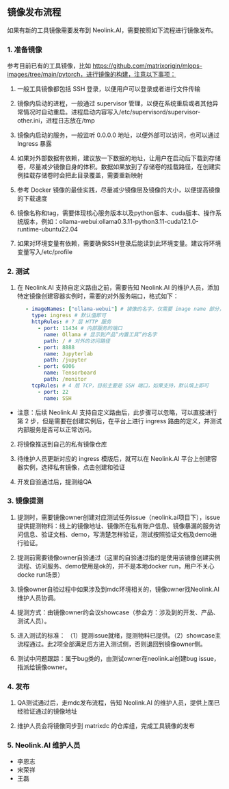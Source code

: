 ## 镜像发布流程
如果有新的工具镜像需要发布到 Neolink.AI，需要按照如下流程进行镜像发布。

### 1. 准备镜像
参考目前已有的工具镜像，比如 https://github.com/matrixorigin/mlops-images/tree/main/pytorch，进行镜像的构建，注意以下事项：

1. 一般工具镜像都包括 SSH 登录，以便用户可以登录或者进行文件传输

2. 镜像内启动的进程，一般通过 supervisor 管理，以便在系统重启或者其他异常情况时自动重启。进程启动内容写入/etc/supervisord/supervisor-other.ini，进程日志放在/tmp

3. 镜像内启动的服务，一般监听 0.0.0.0 地址，以便外部可以访问，也可以通过 Ingress 暴露

4. 如果对外部数据有依赖，建议放一下数据的地址，让用户在启动后下载到存储卷，尽量减少镜像自身的体积。数据如果放到了存储卷的挂载路径，在创建实例挂载存储卷时会把此目录覆盖，需要重新映射

5. 参考 Docker 镜像的最佳实践，尽量减少镜像层及镜像的大小，以便提高镜像的下载速度

6. 镜像名称和tag，需要体现核心服务版本以及python版本、cuda版本、操作系统版本，例如：ollama-webui:ollama0.3.11-python3.11-cuda12.1.0-runtime-ubuntu22.04

7. 如果对环境变量有依赖，需要确保SSH登录后能读到此环境变量。建议将环境变量写入/etc/profile

### 2. 测试
1. 在 Neolink.AI 支持自定义路由之前，需要告知 Neolink.AI 的维护人员，添加特定镜像创建容器实例时，需要的对外服务端口，格式如下：
```yaml
      - imageNames: ["ollama-webui"] # 镜像的名字，仅需要 image name 部分，这里的镜像完整地址为：images.neolink-ai.com/matrixdc/ollama-webui:python3.10-cuda12.1.0-cudnn8-devel-ubuntu22.04
        type: ingress # 默认值即可
        httpRules: # 7 层 HTTP 服务
          - port: 11434 # 内部服务的端口
            name: Ollama # 显示到产品“内置工具”的名字
            path: / # 对外的访问路径
          - port: 8888
            name: Jupyterlab
            path: /jupyter
          - port: 6006
            name: Tensorboard
            path: /monitor
        tcpRules: # 4 层 TCP，目前主要是 SSH 端口，如果支持，默认填上即可
          - port: 22
            name: SSH
```

* 注意：后续 Neolink.AI 支持自定义路由后，此步骤可以忽略，可以直接进行第 2 步，但是需要在创建实例后，在平台上进行 ingress 路由的定义，并测试内部服务是否可以正常访问。

2. 将镜像推送到自己的私有镜像仓库

3. 待维护人员更新对应的 ingress 模版后，就可以在 Neolink.AI 平台上创建容器实例，选择私有镜像，点击创建和验证

4. 开发自验通过后，提测给QA

### 3. 镜像提测
1. 提测时，需要镜像owner创建对应测试任务issue（neolink.ai项目下），issue提供提测物料：线上的镜像地址、镜像所在私有账户信息、镜像暴漏的服务访问信息、验证文档、demo，写清楚怎样验证，测试按照验证文档及demo进行验证。

2. 提测前需要镜像owner自验通过（这里的自验通过指的是使用该镜像创建实例流程、访问服务、demo使用是ok的，并不是本地docker run，用户不关心docke run场景） 

3. 镜像owner自验过程中如果涉及到mdc环境相关的，镜像owner找Neolink.AI 维护人员协调。 

4. 提测方式：由镜像owner约会议showcase（参会方：涉及到的开发、产品、测试人员）。

5. 进入测试的标准： （1）提测issue就绪，提测物料已提供。（2）showcase主流程通过。此2项全部满足后方进入测试侧，否则退回到镜像owner侧。 

6. 测试中问题跟踪：属于bug类的，由测试owner在neolink.ai创建bug issue，指派给镜像owner。


### 4. 发布
1. QA测试通过后，走mdc发布流程，告知 Neolink.AI 的维护人员，提供上面已经验证通过的镜像地址

2. 维护人员会将镜像同步到 matrixdc 的仓库组，完成工具镜像的发布

### 5. Neolink.AI 维护人员
* 李恩志
* 宋荣祥
* 王磊

